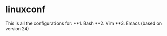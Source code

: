 # linuxconf

This is all the configurations for:
**1. Bash
**2. Vim
**3. Emacs (based on version 24)
